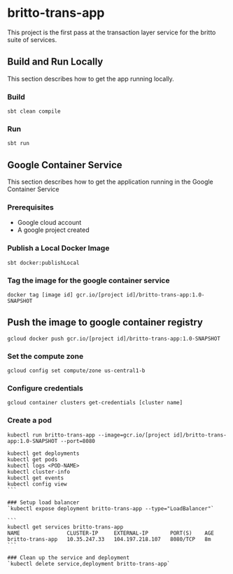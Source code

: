 # britto-trans-app

This project is the first pass at the transaction layer service for the britto suite of services.

## Build and Run Locally
This section describes how to get the app running locally.

### Build
`sbt clean compile`

### Run
`sbt run`

## Google Container Service
This section describes how to get the application running in the Google Container Service

### Prerequisites
* Google cloud account
* A google project created

### Publish a Local Docker Image
`sbt docker:publishLocal`

### Tag the image for the google container service
`docker tag [image id] gcr.io/[project id]/britto-trans-app:1.0-SNAPSHOT`

## Push the image to google container registry
`gcloud docker push gcr.io/[project id]/britto-trans-app:1.0-SNAPSHOT`

###  Set the compute zone
`gcloud config set compute/zone us-central1-b`

### Configure credentials
`gcloud container clusters get-credentials [cluster name]`

### Create a pod
`kubectl run britto-trans-app --image=gcr.io/[project id]/britto-trans-app:1.0-SNAPSHOT --port=8080 `
``````
kubectl get deployments 
kubectl get pods 
kubectl logs <POD-NAME> 
kubectl cluster-info 
kubectl get events 
kubectl config view 
```

### Setup load balancer
`kubectl expose deployment britto-trans-app --type="LoadBalancer"`

```
kubectl get services britto-trans-app
NAME               CLUSTER-IP     EXTERNAL-IP       PORT(S)    AGE
britto-trans-app   10.35.247.33   104.197.218.107   8080/TCP   8m
```

### Clean up the service and deployment
`kubectl delete service,deployment britto-trans-app`




